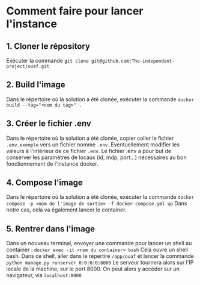 # Comment faire pour lancer l'instance

## 1. Cloner le répository

Exécuter la commande `git clone git@github.com:The-independant-project/ouaf.git`

## 2. Build l'image

Dans le répertoire où la solution a été clonée, exécuter la commande `docker build --tag="<nom du tag>" .`

## 3. Créer le fichier .env

Dans le répertoire où la solution a été clonée, copier coller le fichier `.env.exemple` vers un fichier nomme `.env`.
Eventuellement modifier les valeurs à l'intérieur de ce fichier `.env`.
Le fichier .env a pour but de conserver les paramètres de locaux (id, mdp, port...) nécessaires au bon fonctionnement de l'instance docker.

## 4. Compose l'image

Dans le répertoire où la solution a été clonée, exécuter la commande `docker compose -p <nom de l'image de sortie> -f docker-compose.yml up`
Dans notre cas, cela va également lancer le container.

## 5. Rentrer dans l'image

Dans un nouveau terminal, envoyer une commande pour lancer un shell au container : `docker exec -it <nom du container> bash`
Cela ouvre un shell bash.
Dans ce shell, aller dans le répertire `/app/ouaf` et lancer la commande `python manage.py runserver 0:0:0:0:8000`
Le serveur tournera alors sur l'IP locale de la machine, sur le port 8000.
On peut alors y accéder sur un navigateur, via `localhost:8000`
